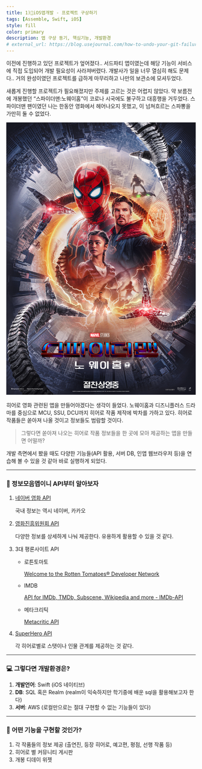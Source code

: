 ```yaml
---
title: 1)📱iOS앱개발 - 프로젝트 구상하기
tags: [Assemble, Swift, iOS]
style: fill
color: primary
description: 앱 구상 동기, 핵심기능, 개발환경
# external_url: https://blog.usejournal.com/how-to-undo-your-git-failure-b76e31ecac74
---
```


이전에 진행하고 있던 프로젝트가 엎어졌다..   서드파티 앱이였는데 해당 기능이 서비스에 직접 도입되어 개발 필요성이 사라져버렸다.   개발사가 일을 너무 열심히 해도 문제다..   거의 완성이였던 프로젝트를 급하게 마무리하고 나만의 보관소에 모셔두었다.

새롭게 진행할 프로젝트가 필요해졌지만 주제를 고르는 것은 어렵지 않았다. 약 보름전에 개봉했던 “스파이더맨:노웨이홈”이 코로나 시국에도 불구하고 대흥행을 거두었다. 스파이더맨 팬이였던 나는 한동안 영화에서 헤어나오지 못했고, 이 넘쳐흐르는 스파뽕을 가만히 둘 수 없었다. 

<img src="https://github.com/StanSign/StanSign.github.io/blob/main/_posts/Assemble/220105_01/movie_image_Large.png?raw=true" alt="drawing" width="550">

히어로 영화 관련된 앱을 만들어야겠다는 생각이 들었다. 노웨이홈과 디즈니플러스 드라마를 중심으로 MCU, SSU, DCU까지 히어로 작품 제작에 박차를 가하고 있다. 히어로 작품들은 쏟아져 나올 것이고 정보들도 범람할 것이다.

> 그렇다면 쏟아져 나오는 히어로 작품 정보들을 한 곳에 모아 제공하는 앱을 만들면 어떨까?

개발 측면에서 봤을 때도 다양한 기능들(API 활용, 서버 DB, 인앱 웹브라우저 등)을 연습해 볼 수 있을 것 같아 바로 실행하게 되었다. 


---


### 🧐 정보모음앱이니 API부터 알아보자

1. [네이버 영화 API](https://developers.naver.com/docs/search/movie/)
    
    국내 정보는 역시 네이버, 카카오
    
2. [영화진흥위원회 API](http://www.kobis.or.kr/kobisopenapi/homepg/apiservice/searchServiceInfo.do)
    
    다양한 정보를 상세하게 나눠 제공한다. 유용하게 활용할 수 있을 것 같다.
    
3. 3대 평론사이트 API
    * 로튼토마토
        
        [Welcome to the Rotten Tomatoes® Developer Network](https://developer.fandango.com/rotten_tomatoes)
        
    * IMDB
        
        [API for IMDb, TMDb, Subscene, Wikipedia and more - IMDb-API](https://imdb-api.com/)
        
    * 메타크리틱
        
        [Metacritic API](https://www.internetvideoarchive.com/apis/metacritic-api/)
        
4. [SuperHero API](https://superheroapi.com/)
    
    각 히어로별로 스탯이나 인물 관계를 제공하는 것 같다.
    


---


### 💻 그렇다면 개발환경은?

1. **개발언어**: Swift (iOS 네이티브)
2. **DB**: SQL 혹은 Realm (realm이 익숙하지만 학기중에 배운 sql을 활용해보고자 한다)
3. **서버**: AWS (로컬만으로는 절대 구현할 수 없는 기능들이 있다)


---


### 📱 어떤 기능을 구현할 것인가?

1. 각 작품들의 정보 제공 (출연진, 등장 히어로, 예고편, 평점, 선행 작품 등)
2. 히어로 별 커뮤니티 게시판
3. 개봉 디데이 위젯